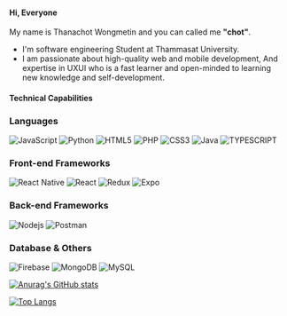 #### Hi, Everyone

My name is Thanachot Wongmetin and you can called me **"chot"**. 
* I'm software engineering Student at Thammasat University.
* I am  passionate about high-quality web and mobile development, And expertise in UXUI who is a fast learner and open-minded to learning new knowledge and self-development.

#### Technical Capabilities
### Languages
![JavaScript](https://img.shields.io/badge/javascript-%23323330.svg?style=for-the-badge&logo=javascript&logoColor=%23F7DF1E)
![Python](https://img.shields.io/badge/Python-2f6d9d?style=for-the-badge&logo=Python&logoColor=white)
![HTML5](https://img.shields.io/badge/html-%23E34F26.svg?style=for-the-badge&logo=html5&logoColor=white) 
![PHP](https://img.shields.io/badge/PHP-4f5b93?style=for-the-badge&logo=PHP&logoColor=white)
![CSS3](https://img.shields.io/badge/CSS-304cdc?style=for-the-badge&logo=CSS3&logoColor=white)
![Java](https://img.shields.io/badge/Java-e41c22?style=for-the-badge&logo=java&logoColor=white)
![TYPESCRIPT](https://camo.githubusercontent.com/164f7ac561f0e00afb4dfd0f3004de0e1074cdda66aa9cf2af20ee4cad150105/68747470733a2f2f696d672e736869656c64732e696f2f62616467652f547970655363726970742d3264373963373f7374796c653d666f722d7468652d6261646765266c6f676f3d54797065536372697074266c6f676f436f6c6f723d7768697465)

### Front-end Frameworks
![React Native](https://img.shields.io/badge/React_Native-20232A?style=for-the-badge&logo=react&logoColor=61DAFB)
![React](https://img.shields.io/badge/React-20232A?style=for-the-badge&logo=react&logoColor=61DAFB)
![Redux](https://img.shields.io/badge/Redux-593d88?style=for-the-badge&logo=redux&logoColor=white)
![Expo](https://img.shields.io/badge/Expo-white?style=for-the-badge&logo=Expo&logoColor=00001f)

### Back-end Frameworks
![Nodejs](https://img.shields.io/badge/Node.js-90c53f?style=for-the-badge&logo=Node.js&logoColor=white)
![Postman](https://img.shields.io/badge/Postman-ff6c37?style=for-the-badge&logo=Postman&logoColor=white)

### Database & Others
![Firebase](https://img.shields.io/badge/Firebase-ffa611?style=for-the-badge&logo=Firebase&logoColor=white)
![MongoDB](https://img.shields.io/badge/MongoDB-4faa41?style=for-the-badge&logo=mongodb&logoColor=white)
![MySQL](https://img.shields.io/badge/MySQL-00618b?style=for-the-badge&logo=MySQL&logoColor=white)

[![Anurag's GitHub stats](https://github-readme-stats.vercel.app/api?username=ThanachotD)]([https://github.com/anuraghazra/github-readme-stats](https://github.com/ThanachotD?tab=repositories))

[![Top Langs](https://github-readme-stats.vercel.app/api/top-langs/?username=ThanachotD&layout=compact)](https://github.com/anuraghazra/github-readme-stats)
